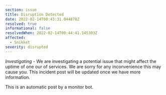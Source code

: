 ```yaml
---
section: issue
title: Disruption Detected
date: 2022-02-14T00:43:31.044878Z
resolved: true
informational: false
resolvedWhen: 2022-02-14T00:44:41.145303Z
affected:
  - Snikket
severity: disrupted
---
```

*Investigating* - We are investigating a potential issue that might affect the uptime of one our of services. We are sorry for any inconvenience this may cause you. This incident post will be updated once we have more information.

This is an automatic post by a monitor bot.
        